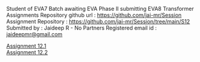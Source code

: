 Student of EVA7 Batch awaiting EVA Phase II submitting EVA8 Transformer Assignments
Repository github url : https://github.com/jai-mr/Session
Assignment Repository : https://github.com/jai-mr/Session/tree/main/S12
Submitted by : Jaideep R - No Partners
Registered email id : jaideepmr@gmail.com


[Assignment 12.1](https://github.com/jai-mr/Session/blob/main/S12/S12_1/README.md)<br/>
[Assignment 12.2](https://github.com/jai-mr/Session/blob/main/S12/S12_2/README.md)<br/>

